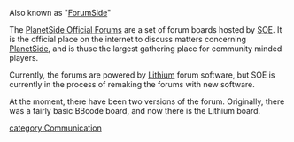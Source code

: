 Also known as "[ForumSide](Forumside.md)"

The [PlanetSide Official
Forums](http://forums.station.sony.com/ps/forums/list.m) are a set of
forum boards hosted by [SOE](SOE.md). It is the official place
on the internet to discuss matters concerning
[PlanetSide](PlanetSide.md), and is thuse the largest gathering
place for community minded players.

Currently, the forums are powered by [Lithium](http://lithium.com/)
forum software, but SOE is currently in the process of remaking the
forums with new software.

At the moment, there have been two versions of the forum. Originally,
there was a fairly basic BBcode board, and now there is the Lithium
board.

[category:Communication](category:Communication.md)
